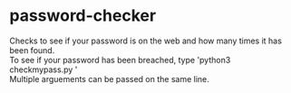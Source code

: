 # password-checker
Checks to see if your password is on the web and how many times it has been found. <br />
To see if your password has been breached, type 'python3 checkmypass.py <your-password>' <br />
Multiple arguements can be passed on the same line. 


